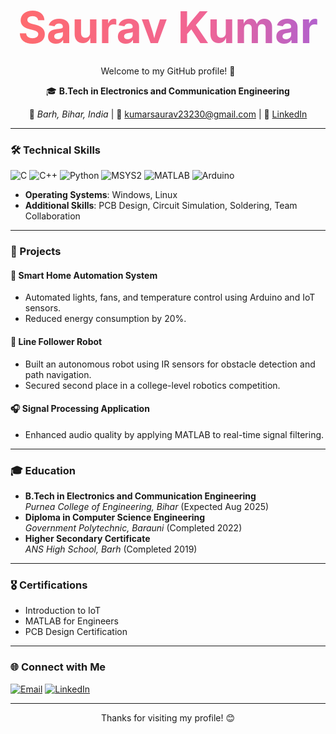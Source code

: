 <h1 align="center">
  <a href="https://github.com/saurav2323" style="font-size: 2.5em; 
             background: linear-gradient(90deg, #ff6b6b, #f06595, #845ef7, #339af0, #22b8cf, #51cf66, #94d82d); 
             background-size: 400% 400%; 
             color: white; 
             animation: gradient 8s ease infinite; 
             -webkit-background-clip: text; 
             -webkit-text-fill-color: transparent;
             text-decoration: none;">
    Saurav Kumar
  </a>
</h1>

<p align="center">Welcome to my GitHub profile! 👋</p>

<p align="center">
  🎓 <b>B.Tech in Electronics and Communication Engineering</b>  
</p>

<p align="center">
  📍 <i>Barh, Bihar, India</i> | 📧 <a href="mailto:kumarsaurav23230@gmail.com">kumarsaurav23230@gmail.com</a> | 🔗 <a href="https://www.linkedin.com/in/saurav-kumar-7250132b5/">LinkedIn</a>
</p>

---

### 🛠️ Technical Skills  
<p>
  <img src="https://img.shields.io/badge/C%20Programming-00599C?style=flat&logo=c&logoColor=white" alt="C">
  <img src="https://img.shields.io/badge/C++-00599C?style=flat&logo=c%2B%2B&logoColor=white" alt="C++">
  <img src="https://img.shields.io/badge/Python-3776AB?style=flat&logo=python&logoColor=white" alt="Python">
  <img src="https://img.shields.io/badge/MSYS2-0078D6?style=flat&logo=windows&logoColor=white" alt="MSYS2">
  <img src="https://img.shields.io/badge/MATLAB-FF8000?style=flat&logo=mathworks&logoColor=white" alt="MATLAB">
  <img src="https://img.shields.io/badge/Arduino-00979D?style=flat&logo=arduino&logoColor=white" alt="Arduino">
</p>

- **Operating Systems**: Windows, Linux  
- **Additional Skills**: PCB Design, Circuit Simulation, Soldering, Team Collaboration  

---

### 📂 Projects  

#### 🔌 **Smart Home Automation System**  
- Automated lights, fans, and temperature control using Arduino and IoT sensors.  
- Reduced energy consumption by 20%.  

#### 🤖 **Line Follower Robot**  
- Built an autonomous robot using IR sensors for obstacle detection and path navigation.  
- Secured second place in a college-level robotics competition.  

#### 🎧 **Signal Processing Application**  
- Enhanced audio quality by applying MATLAB to real-time signal filtering.  

---

### 🎓 Education  
- **B.Tech in Electronics and Communication Engineering**  
  *Purnea College of Engineering, Bihar* (Expected Aug 2025)  
- **Diploma in Computer Science Engineering**  
  *Government Polytechnic, Barauni* (Completed 2022)  
- **Higher Secondary Certificate**  
  *ANS High School, Barh* (Completed 2019)  

---

### 🎖️ Certifications  

- Introduction to IoT  
- MATLAB for Engineers  
- PCB Design Certification  

---

### 🌐 Connect with Me  

<p>
  <a href="mailto:kumarsaurav23230@gmail.com"><img src="https://img.shields.io/badge/Email-D14836?style=flat&logo=gmail&logoColor=white" alt="Email"></a>
  <a href="https://www.linkedin.com/in/saurav-kumar-7250132b5/"><img src="https://img.shields.io/badge/LinkedIn-0077B5?style=flat&logo=linkedin&logoColor=white" alt="LinkedIn"></a>
</p>

---

<p align="center">Thanks for visiting my profile! 😊</p>

<style>
  @keyframes gradient {
    0% { background-position: 0% 50%; }
    50% { background-position: 100% 50%; }
    100% { background-position: 0% 50%; }
  }
</style>
